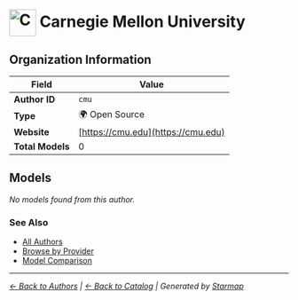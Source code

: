 # <img src="https://raw.githubusercontent.com/agentstation/starmap/master/internal/embedded/logos/cmu.svg" alt="Carnegie Mellon University logo" width="48" height="48" style="vertical-align: middle;"> Carnegie Mellon University
  
  
  
## Organization Information
  
| Field | Value |
|---------|---------|
| **Author ID** | `cmu` |
| **Type** | 🌍 Open Source |
| **Website** | [https://cmu.edu](https://cmu.edu) |
| **Total Models** | 0 |

  
## Models
  
*No models found from this author.*
  
### See Also
  
- [All Authors](../)
- [Browse by Provider](../../providers/)
- [Model Comparison](../../models/)
  
---
*_[← Back to Authors](../) | [← Back to Catalog](../../) | Generated by [Starmap](https://github.com/agentstation/starmap)_*